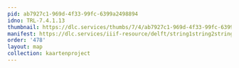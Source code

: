 ```yaml
---
pid: ab7927c1-969d-4f33-99fc-6399a2498894
idno: TRL-7.4.1.13
thumbnail: https://dlc.services/thumbs/7/4/ab7927c1-969d-4f33-99fc-6399a2498894/full/400,339/0/default.jpg
manifest: https://dlc.services/iiif-resource/delft/string1string2string3/kaartenproject-2007/TRL-7.4.1.13
order: '478'
layout: map
collection: kaartenproject
---
```

